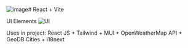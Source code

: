 ![image](https://github.com/PICKLEGENT/Weather-App-2.0/assets/77008804/69ab3531-5697-4915-96da-636d2b2438bf)# React + Vite

UI Elements
![UI](https://github.com/PICKLEGENT/Weather-App-2.0/assets/77008804/f520d431-84a9-4807-bdba-ce622ae1de0b)

Uses in project:
React JS + Tailwind + MUI + OpenWeatherMap API + GeoDB Cities + i18next
